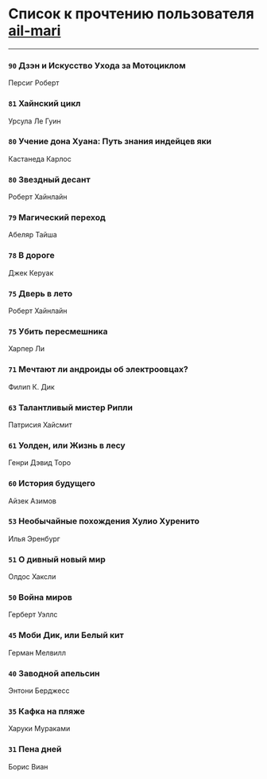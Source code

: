 # Список к прочтению пользователя [ail-mari](http://vk.com/id3060082)
---

### `90` Дзэн и Искусство Ухода за Мотоциклом
Персиг Роберт

### `81` Хайнский цикл
Урсула Ле Гуин

### `80` Учение дона Хуана: Путь знания индейцев яки
Кастанеда Карлос

### `80` Звездный десант
Роберт Хайнлайн

### `79` Магический переход
Абеляр Тайша

### `78` В дороге
Джек Керуак

### `75` Дверь в лето
Роберт Хайнлайн

### `75` Убить пересмешника
Харпер Ли

### `71` Мечтают ли андроиды об электроовцах?
Филип К. Дик

### `63` Талантливый мистер Рипли
Патрисия Хайсмит

### `61` Уолден, или Жизнь в лесу
Генри Дэвид Торо

### `60` История будущего
Айзек Азимов

### `53` Необычайные похождения Хулио Хуренито
Илья Эренбург

### `51` О дивный новый мир
Олдос Хаксли

### `50` Война миров
Герберт Уэллс

### `45` Моби Дик, или Белый кит
Герман Мелвилл

### `40` Заводной апельсин
Энтони Берджесс

### `35` Кафка на пляже
Харуки Мураками

### `31` Пена дней
Борис Виан

